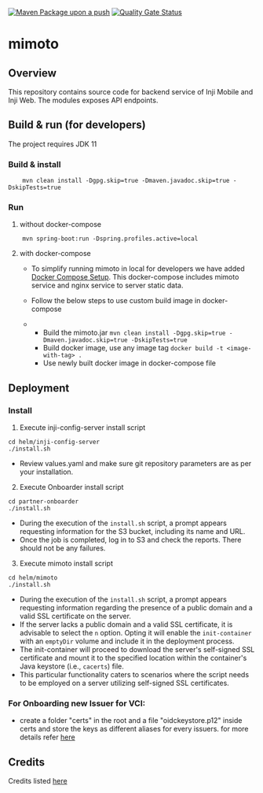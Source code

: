 [![Maven Package upon a push](https://github.com/mosip/mimoto/actions/workflows/push-trigger.yml/badge.svg?branch=release-1.2.0.1)](https://github.com/mosip/mimoto/actions/workflows/push-trigger.yml)
[![Quality Gate Status](https://sonarcloud.io/api/project_badges/measure?project=mosip_mimoto&id=mosip_mimoto&metric=alert_status)](https://sonarcloud.io/project/overview?id=mosip_mimoto)

# mimoto

## Overview
This repository contains source code for backend service of Inji Mobile and Inji Web. The modules exposes API endpoints.  


## Build & run (for developers)
The project requires JDK 11
### Build & install
```
    mvn clean install -Dgpg.skip=true -Dmaven.javadoc.skip=true -DskipTests=true
```

### Run
1. without docker-compose
```
    mvn spring-boot:run -Dspring.profiles.active=local
```

2. with docker-compose
   * To simplify running mimoto in local for developers we have added [Docker Compose Setup](docker-compose/README.md). This docker-compose includes mimoto service and nginx service to server static data.

   *  Follow the below steps to use custom build image in docker-compose
     * 
       * Build the mimoto.jar
       ```mvn clean install -Dgpg.skip=true -Dmaven.javadoc.skip=true -DskipTests=true```
       * Build docker image, use any image tag
       ```docker build -t <image-with-tag> .```
       * Use newly built docker image in docker-compose file
  
## Deployment

### Install

1. Execute inji-config-server install script
```
cd helm/inji-config-server
./install.sh
```
* Review values.yaml and make sure git repository parameters are as per your installation.

2. Execute Onboarder install script 

```
cd partner-onboarder
./install.sh
```
* During the execution of the `install.sh` script, a prompt appears requesting information for the S3 bucket, including its name and URL.
* Once the job is completed, log in to S3 and check the reports. There should not be any failures.

3. Execute mimoto install script

```
cd helm/mimoto
./install.sh
```
* During the execution of the `install.sh` script, a prompt appears requesting information regarding the presence of a public domain and a valid SSL certificate on the server.
* If the server lacks a public domain and a valid SSL certificate, it is advisable to select the `n` option. Opting it will enable the `init-container` with an `emptyDir` volume and include it in the deployment process.
* The init-container will proceed to download the server's self-signed SSL certificate and mount it to the specified location within the container's Java keystore (i.e., `cacerts`) file.
* This particular functionality caters to scenarios where the script needs to be employed on a server utilizing self-signed SSL certificates.

### For Onboarding new Issuer for VCI:

- create a folder "certs" in the root and a file "oidckeystore.p12" inside certs and store the keys as different aliases for every issuers. for more details refer [here](https://docs.mosip.io/inji/inji-mobile-wallet/customization-overview/credential_providers)


## Credits
Credits listed [here](/Credits.md)

